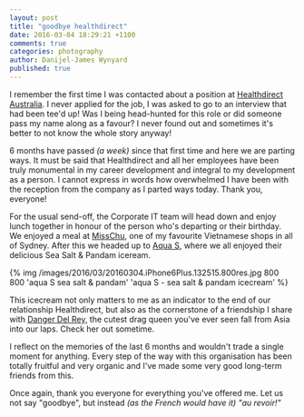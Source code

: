 ```yaml
---
layout: post
title: "goodbye healthdirect"
date: 2016-03-04 18:29:21 +1100
comments: true
categories: photography
author: Danijel-James Wynyard
published: true
---
```

I remember the first time I was contacted about a position at [Healthdirect Australia](https://healthdirect.org.au). I never applied for the job, I was asked to go to an interview that had been tee'd up! Was I being head-hunted for this role or did someone pass my name along as a favour? I never found out and sometimes it's better to not know the whole story anyway! 

6 months have passed _(a week)_ since that first time and here we are parting ways. It must be said that Healthdirect and all her employees have been truly monumental in my career development and integral to my development as a person. I cannot express in words how overwhelmed I have been with the reception from the company as I parted ways today. Thank you, everyone!

For the usual send-off, the Corporate IT team will head down and enjoy lunch <i class="fa fa-cutlery"></i> together in honour of the person who's departing or their birthday. We enjoyed a meal at [MissChu](https://www.yelp.com.au/biz/misschu-sydney), one of my favourite Vietnamese shops in all of Sydney. After this we headed up to [Aqua S](https://www.yelp.com.au/biz/aqua-s-sydney), where we all enjoyed their delicious Sea Salt & Pandam iceream.

{% img /images/2016/03/20160304.iPhone6Plus.132515.800res.jpg 800 800 'aqua S sea salt & pandam' 'aqua S - sea salt & pandam icecream' %}

This icecream not only matters to me as an indicator to the end of our relationship Healthdirect, but also as the cornerstone of a friendship I share with [Danger Del Rey](https://instagram.com/mynameisdanger), the cutest drag queen you've ever seen fall from Asia into our laps. Check her out sometime.

I reflect on the memories of the last 6 months and wouldn't trade a single moment for anything. Every step of the way with this organisation has been totally fruitful and very organic and I've made some very good long-term friends from this.

Once again, thank you everyone for everything you've offered me. Let us not say "goodbye", but instead _(as the French would have it)_ _"au revoir!"_
